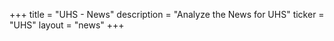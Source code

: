 +++
title = "UHS - News"
description = "Analyze the News for UHS"
ticker = "UHS"
layout = "news"
+++

